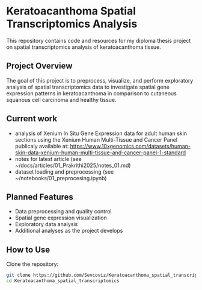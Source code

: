 # Keratoacanthoma Spatial Transcriptomics Analysis

This repository contains code and resources for my diploma thesis project on spatial transcriptomics analysis of keratoacanthoma tissue. 

## Project Overview
The goal of this project is to preprocess, visualize, and perform exploratory analysis of spatial transcriptomics data to investigate spatial gene expression patterns in keratoacanthoma in comparison to cutaneous squanous cell carcinoma and healthy tissue. 

## Current work
- analysis of Xenium In Situ Gene Expression data for adult human skin sections using the Xenium Human Multi-Tissue and Cancer Panel publicaly available at: https://www.10xgenomics.com/datasets/human-skin-data-xenium-human-multi-tissue-and-cancer-panel-1-standard
- notes for latest article (see ~/docs/articles/01_Prakrithi2025/notes_01.md)
- dataset loading and preprocessing (see ~/notebooks/01_preprocesing.ipynb)

## Planned Features
- Data preprocessing and quality control
- Spatial gene expression visualization
- Exploratory data analysis
- Additional analyses as the project develops

## How to Use
Clone the repository:
```bash
git clone https://github.com/Sevcoviz/Keratoacanthoma_spatial_transcriptomics.git
cd Keratoacanthoma_spatial_transcriptomics
